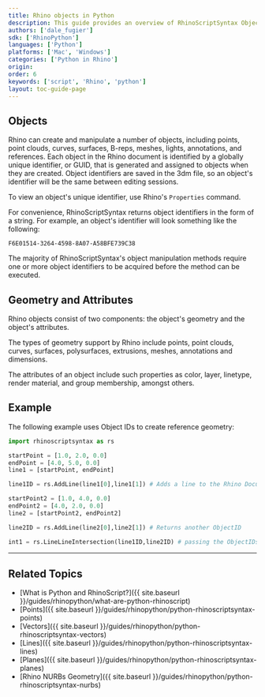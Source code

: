 ```yaml
---
title: Rhino objects in Python
description: This guide provides an overview of RhinoScriptSyntax Object Geometry in Python.
authors: ['dale_fugier']
sdk: ['RhinoPython']
languages: ['Python']
platforms: ['Mac', 'Windows']
categories: ['Python in Rhino']
origin:
order: 6
keywords: ['script', 'Rhino', 'python']
layout: toc-guide-page
---
```

 
## Objects

Rhino can create and manipulate a number of objects, including points, point clouds, curves, surfaces, B-reps, meshes, lights, annotations, and references.  Each object in the Rhino document is identified by a globally unique identifier, or GUID, that is generated and assigned to objects when they are created.  Object identifiers are saved in the 3dm file, so an object's identifier will be the same between editing sessions.

To view an object's unique identifier, use Rhino's `Properties` command.

For convenience, RhinoScriptSyntax returns object identifiers in the form of a string.  For example, an object's identifier will look something like the following:

`F6E01514-3264-4598-8A07-A58BFE739C38`

The majority of RhinoScriptSyntax's object manipulation methods require one or more object identifiers to be acquired before the method can be executed.

## Geometry and Attributes

Rhino objects consist of two components: the object's geometry and the object's attributes.

The types of geometry support by Rhino include points, point clouds, curves, surfaces, polysurfaces, extrusions, meshes, annotations and dimensions.

The attributes of an object include such properties as color, layer, linetype, render material, and group membership, amongst others.

## Example

The following example uses Object IDs to create reference geometry:

```python
import rhinoscriptsyntax as rs

startPoint = [1.0, 2.0, 0.0]
endPoint = [4.0, 5.0, 0.0]
line1 = [startPoint, endPoint]

line1ID = rs.AddLine(line1[0],line1[1]) # Adds a line to the Rhino Document and returns an ObjectID

startPoint2 = [1.0, 4.0, 0.0]
endPoint2 = [4.0, 2.0, 0.0]
line2 = [startPoint2, endPoint2]

line2ID = rs.AddLine(line2[0],line2[1]) # Returns another ObjectID

int1 = rs.LineLineIntersection(line1ID,line2ID) # passing the ObjectIDs to the function.
```
---

## Related Topics

- [What is Python and RhinoScript?]({{ site.baseurl }}/guides/rhinopython/what-are-python-rhinoscript)
- [Points]({{ site.baseurl }}/guides/rhinopython/python-rhinoscriptsyntax-points)
- [Vectors]({{ site.baseurl }}/guides/rhinopython/python-rhinoscriptsyntax-vectors)
- [Lines]({{ site.baseurl }}/guides/rhinopython/python-rhinoscriptsyntax-lines)
- [Planes]({{ site.baseurl }}/guides/rhinopython/python-rhinoscriptsyntax-planes)
- [Rhino NURBs Geometry]({{ site.baseurl }}/guides/rhinopython/python-rhinoscriptsyntax-nurbs)
